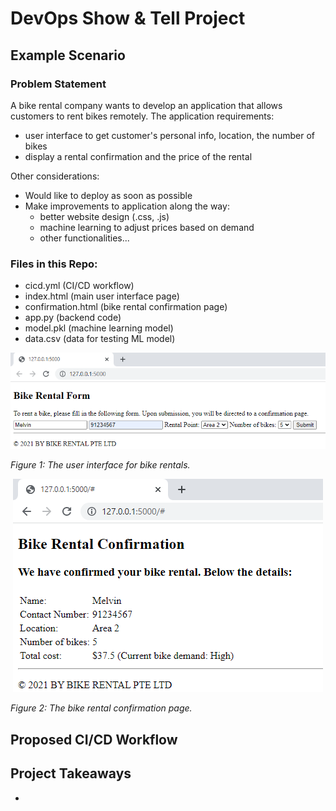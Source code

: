 # DevOps Show & Tell Project
## Example Scenario
### Problem Statement
A bike rental company wants to develop an application that allows customers to rent bikes remotely. The application requirements:
- user interface to get customer's personal info, location, the number of bikes
- display a rental confirmation and the price of the rental

Other considerations:
- Would like to deploy as soon as possible
- Make improvements to application along the way:
  - better website design (.css, .js)
  - machine learning to adjust prices based on demand
  - other functionalities...

### Files in this Repo:
- cicd.yml (CI/CD workflow)
- index.html (main user interface page)
- confirmation.html (bike rental confirmation page)
- app.py (backend code)
- model.pkl (machine learning model)
- data.csv (data for testing ML model)

<p align="center">
  <img src="https://github.com/wongkwmelvin/test-github-actions/blob/main/home%20page.png">
</p>
<p align="justify">
  <em>Figure 1: The user interface for bike rentals. </em>
</p>

<p align="center">
  <img src="https://github.com/wongkwmelvin/test-github-actions/blob/main/confirmation%20page.png">
</p>
<p align="justify">
  <em>Figure 2: The bike rental confirmation page. </em>
</p>


## Proposed CI/CD Workflow


## Project Takeaways
- 
